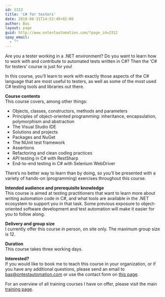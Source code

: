 ```yaml
---
id: 2312
title: 'C# for testers'
date: 2018-08-31T14:52:40+02:00
author: Bas
layout: page
guid: http://www.ontestautomation.com/?page_id=2312
spay_email:
  - ""
---
```

Are you a tester working in a .NET environment? Do you want to learn how to work with and contribute to automated tests written in C#? Then the &#8216;C# for testers&#8217; course is just for you!

In this course, you&#8217;ll learn to work with exactly those aspects of the C# language that are most useful to testers, as well as some of the most used C# testing tools and libraries out there.

**Course contents**  
This course covers, among other things:

  * Objects, classes, constructors, methods and parameters
  * Principles of object-oriented programming: inheritance, encapsulation, polymorphism and abstraction
  * The Visual Studio IDE
  * Solutions and projects
  * Packages and NuGet
  * The NUnit test framework
  * Assertions
  * Refactoring and clean coding practices
  * API testing in C# with RestSharp
  * End-to-end testing in C# with Selenium WebDriver

There&#8217;s no better way to learn than by doing, so you&#8217;ll be presented with a variety of hands-on (programming) exercises throughout this course.

**Intended audience and prerequisite knowledge**  
This course is aimed at testing practitioners that want to learn more about writing automation code in C#, and what tools are available in the .NET ecosystem to support you in that task. Some previous exposure to object-oriented software development and test automation will make it easier for you to follow along.

**Delivery and group size**  
I currently offer this course in person, on site only. The maximum group size is 12.

**Duration**  
This course takes three working days.

**Interested?**  
If you would like to book me to teach this course in your organization, or if you have any additional questions, please send an email to bas@ontestautomation.com or use the contact form on [this page](https://www.ontestautomation.com/contact/).

For an overview of all training courses I have on offer, please visit the main [training page](https://www.ontestautomation.com/training/).